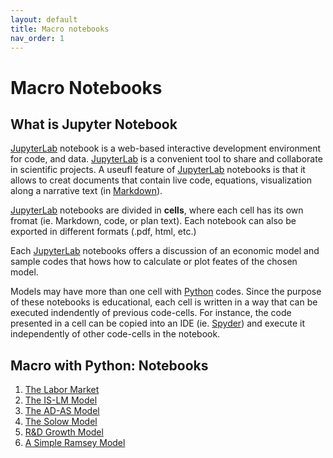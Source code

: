 ```yaml
---
layout: default
title: Macro notebooks
nav_order: 1
---
```


# Macro Notebooks

## What is Jupyter Notebook
[JupyterLab](https://jupyter.org/) notebook is a web-based interactive development environment for code, and data. [JupyterLab](https://jupyter.org/) is a convenient tool to share and collaborate in scientific projects. A useufl feature of [JupyterLab](https://jupyter.org/) notebooks is that it allows to creat documents that contain live code, equations, visualization along a narrative text (in [Markdown](https://daringfireball.net/projects/markdown/)).

[JupyterLab](https://jupyter.org/) notebooks are divided in **cells**, where each cell has its own fromat (ie. Markdown, code, or plan text). Each notebook can also be exported in different formats (.pdf, html, etc.)

Each [JupyterLab](https://jupyter.org/) notebooks offers a discussion of an economic model and sample codes that hows how to calculate or plot feates of the chosen model. 

Models may have more than one cell with [Python](https://www.python.org/) codes. Since the purpose of these notebooks is educational, each cell is written in a way that can be executed indendently of previous code-cells. For instance, the code presented in a cell can be copied into an IDE (ie. [Spyder](https://www.spyder-ide.org/)) and execute it independently of other code-cells in the notebook.

## Macro with Python: Notebooks

1. [The Labor Market][1]
2. [The IS-LM Model][2]
3. [The AD-AS Model][3]
4. [The Solow Model][4]
5. [R&D Growth Model][5]
6. [A Simple Ramsey Model][6]

<!-- LINKS TO JUPYTER NOTEBOOKS -->
[1]: <https://www.ncachanosky.com/uploads/7/4/7/8/7478847/labor_market.html>

[2]: <https://www.ncachanosky.com/uploads/7/4/7/8/7478847/is-lm_model.html>

[3]: <https://www.ncachanosky.com/uploads/7/4/7/8/7478847/ad-as_model.html>

[4]: <https://www.ncachanosky.com/uploads/7/4/7/8/7478847/solow_model.html>

[5]: <https://www.ncachanosky.com/uploads/7/4/7/8/7478847/r_d_growth_model.html>

[6]: <https://www.ncachanosky.com/uploads/7/4/7/8/7478847/a_simple_ramsey_model.html>